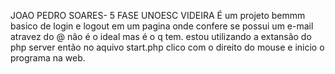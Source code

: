 JOAO PEDRO SOARES- 5 FASE UNOESC VIDEIRA
É um projeto bemmm basico de login e logout em um pagina onde confere se possui um e-mail atravez do @ não é o ideal mas é o q tem.
estou utilizando a extansão do php server então no aquivo start.php clico com o direito do mouse e inicio o programa na web.

